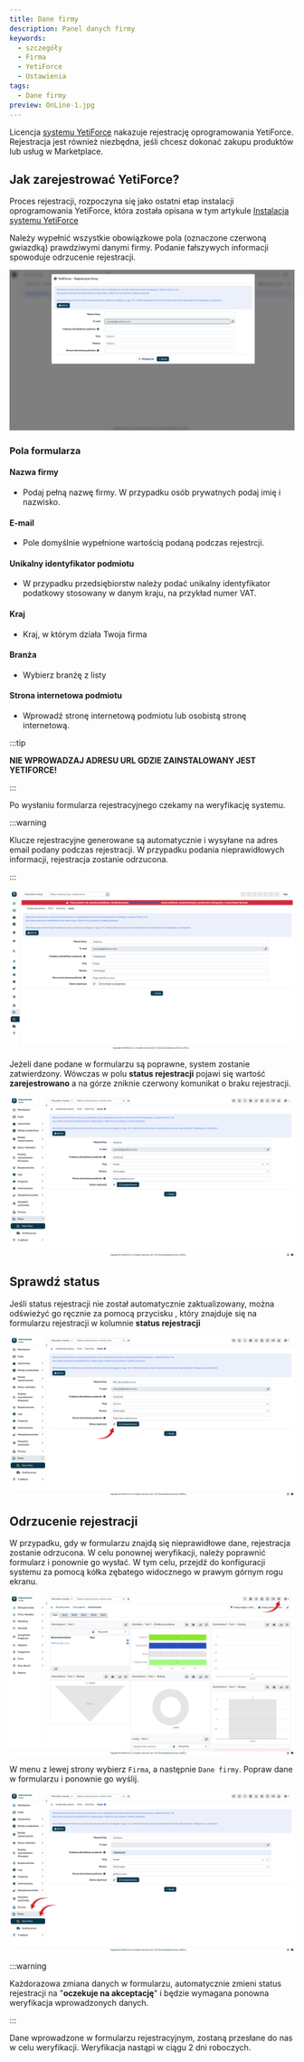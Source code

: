 ```yaml
---
title: Dane firmy
description: Panel danych firmy
keywords:
  - szczegóły
  - Firma
  - YetiForce
  - Ustawienia
tags:
  - Dane firmy
preview: OnLine-1.jpg
---
```


Licencja [systemu YetiForce](/introduction/license-open-source) nakazuje rejestrację oprogramowania YetiForce. Rejestracja jest również niezbędna, jeśli chcesz dokonać zakupu produktów lub usług w Marketplace.

## Jak zarejestrować YetiForce?

Proces rejestracji, rozpoczyna się jako ostatni etap instalacji oprogramowania YetiForce, która została opisana w tym artykule [Instalacja systemu YetiForce](/introduction/installation-manual)

Należy wypełnić wszystkie obowiązkowe pola (oznaczone czerwoną gwiazdką) prawdziwymi danymi firmy. Podanie fałszywych informacji spowoduje odrzucenie rejestracji.

![registration-1.jpg](registration-1.jpg)

### Pola formularza

#### Nazwa firmy

- Podaj pełną nazwę firmy. W przypadku osób prywatnych podaj imię i nazwisko.

#### E-mail

- Pole domyślnie wypełnione wartością podaną podczas rejestrcji.

#### Unikalny identyfikator podmiotu

- W przypadku przedsiębiorstw należy podać unikalny identyfikator podatkowy stosowany w danym kraju, na przykład numer VAT.

#### Kraj

- Kraj, w którym działa Twoja firma

#### Branża

- Wybierz branżę z listy

#### Strona internetowa podmiotu

- Wprowadź stronę internetową podmiotu lub osobistą stronę internetową.

:::tip

**NIE WPROWADZAJ ADRESU URL GDZIE ZAINSTALOWANY JEST YETIFORCE!**

:::

Po wysłaniu formularza rejestracyjnego czekamy na weryfikację systemu.

:::warning

Klucze rejestracyjne generowane są automatycznie i wysyłane na adres email podany podczas rejestracji. W przypadku podania nieprawidłowych informacji, rejestracja zostanie odrzucona.

:::

![registration-2.jpg](registration-2.jpg)

Jeżeli dane podane w formularzu są poprawne, system zostanie zatwierdzony. Wówczas w polu **status rejestracji** pojawi się wartość **zarejestrowano** a na górze zniknie czerwony komunikat o braku rejestracji.

![registration-3.jpg](registration-3.jpg)

## Sprawdź status

Jeśli status rejestracji nie został automatycznie zaktualizowany, można odświeżyć go ręcznie za pomocą przycisku <kbd><i className="fas fa-refresh"></i></kbd>, który znajduje się na formularzu rejestracji w kolumnie **status rejestracji**

![status.jpg](status.jpg)

## Odrzucenie rejestracji

W przypadku, gdy w formularzu znajdą się nieprawidłowe dane, rejestracja zostanie odrzucona. W celu ponownej weryfikacji, należy poprawnić formularz i ponownie go wysłać.
W tym celu, przejdź do konfiguracji systemu za pomocą kółka zębatego <kbd><i className="ti ti-settings"></i></kbd> widocznego w prawym górnym rogu ekranu.

![registration-4.jpg](registration-4.jpg)

W menu z lewej strony wybierz `Firma`, a następnie `Dane firmy`. Popraw dane w formularzu i ponownie go wyślij.

![registration-5.jpg](registration-5.jpg)

:::warning

Każdorazowa zmiana danych w formularzu, automatycznie zmieni status rejestracji na "**oczekuje na akceptację**" i będzie wymagana ponowna weryfikacja wprowadzonych danych.

:::

Dane wprowadzone w formularzu rejestracyjnym, zostaną przesłane do nas w celu weryfikacji. Weryfikacja nastąpi w ciągu 2 dni roboczych.
